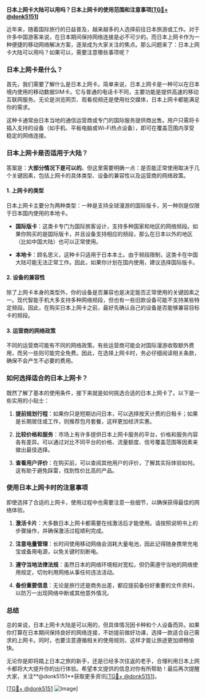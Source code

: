 **日本上网卡大陆可以用吗？日本上网卡的使用范围和注意事项[[TG💪+ @donk5151](https://t.me/s/donk5151)]**

近年来，随着国际旅行的日益普及，越来越多的人选择前往日本旅游或工作。对于许多中国游客来说，在日本期间保持网络连接是必不可少的。而日本上网卡作为一种便捷的移动网络解决方案，逐渐成为大家关注的焦点。那么问题来了：日本上网卡大陆可以用吗？如果可以，需要注意哪些事项呢？

### 日本上网卡是什么？

首先，我们需要了解什么是日本上网卡。简单来说，日本上网卡是一种可以在日本境内使用的移动数据SIM卡。它与普通的电话卡不同，主要功能是提供高速的移动互联网服务。无论是浏览网页、观看视频还是使用社交媒体，日本上网卡都能满足你的需求。

这种卡通常由日本当地的通信运营商或专门的国际服务提供商出售。用户只需将卡插入支持的设备（如手机、平板电脑或Wi-Fi热点设备），即可在覆盖范围内享受稳定的网络连接。

### 日本上网卡是否适用于大陆？

答案是：**大部分情况下是可以的**。但这里需要明确一点：是否能正常使用取决于几个关键因素，包括上网卡的具体类型、设备的兼容性以及运营商的网络政策。

#### 1. 上网卡的类型

日本上网卡主要分为两种类型：一种是支持全球漫游的国际版卡，另一种则是仅限于日本国内使用的本地卡。

- **国际版卡**：这类卡专门为国际旅客设计，支持多种国家和地区的网络频段。如果你购买的是国际版卡，并且设备支持相应的频段，那么在日本以外的地区（比如中国大陆）也可以正常使用。
  
- **本地卡**：顾名思义，这种卡只适用于日本本土。由于频段限制，这类卡在中国大陆可能无法正常工作。因此，如果你计划在国内使用，建议选择国际版卡。

#### 2. 设备的兼容性

除了上网卡本身的类型外，你的设备是否兼容也是决定能否正常使用的关键因素之一。现代智能手机大多支持多种网络频段，但也有一些旧款设备可能不支持某些特定频段。因此，在购买日本上网卡之前，最好先确认自己的设备是否能够兼容目标卡的频段。

#### 3. 运营商的网络政策

不同的运营商可能有不同的网络政策。有些运营商可能会对国际漫游收取额外费用，而另一些则可能完全免费。因此，在选择上网卡时，务必仔细阅读相关条款，确保不会产生不必要的费用。

### 如何选择适合的日本上网卡？

既然了解了基本的使用条件，接下来就是如何挑选合适的日本上网卡了。以下是一些实用的小贴士：

1. **提前规划行程**：如果你只是短期访问日本，可以选择按天计费的日租卡；如果是长期居住或工作，则推荐包月套餐，这样更加经济实惠。
   
2. **比较价格和服务**：市场上有许多提供日本上网卡服务的平台，价格和服务内容各有差异。可以通过对比不同平台的价格、流量额度、信号覆盖范围等因素来做出最佳选择。

3. **查看用户评价**：在购买前，可以查阅其他用户的评价，了解其实际体验如何。这有助于避免踩雷，找到性价比高的产品。

### 使用日本上网卡时的注意事项

即使选择了合适的上网卡，使用过程中也需要注意一些细节，以确保获得最佳的网络体验。

1. **激活卡片**：大多数日本上网卡都需要在线激活后才能使用。请按照说明书上的步骤操作，并确保激活过程顺利完成。

2. **注意电量管理**：长时间使用移动网络会消耗大量电池，因此记得随身携带充电宝或备用电源，以免关键时刻断电。

3. **遵守当地法律法规**：虽然日本的网络环境相对宽松，但仍需遵守当地的网络使用规定，切勿利用网络从事任何违法活动。

4. **备份重要信息**：无论是旅行还是商务出差，都应提前备份好重要的文件资料，以防万一出现网络中断或其他意外情况。

### 总结

总的来说，日本上网卡大陆是可以用的，但具体情况因卡种和个人设备而异。如果你打算在日本期间保持良好的网络连接，不妨提前做好功课，选择一款适合自己需求的上网卡。同时，也要注意遵循相关的使用规则，这样才能让旅途更加顺畅愉快。

无论你是即将踏上日本之旅的新手，还是已经多次往返的老手，合理利用日本上网卡都将大大提升你的出行体验。希望本文提供的信息对你有所帮助！最后再次提醒大家，关注**@donk5151**获取更多资讯[[TG💪+ @donk5151](https://t.me/s/donk5151)]。

[[TG💪+ @donk5151](https://t.me/s/donk5151) ![Image](https://i.postimg.cc/rwNCRYN7/Snipaste-2025-04-30-17-27-05.png)]